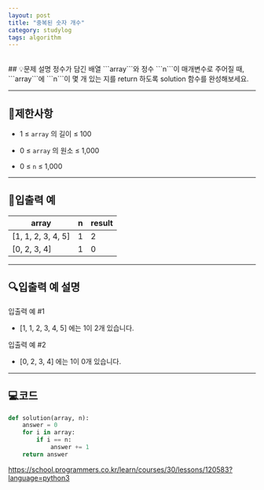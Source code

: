 ```yaml
---
layout: post
title: "중복된 숫자 개수"
category: studylog
tags: algorithm
---
```


<br>
## 💡문제 설명
정수가 담긴 배열 ```array```와 정수 ```n```이 매개변수로 주어질 때, ```array```에 ```n```이 몇 개 있는 지를 return 하도록 solution 함수를 완성해보세요.

---


## 🚫제한사항

* 1 ≤ ```array```
의 길이 ≤ 100


* 0 ≤ ```array```
의 원소 ≤ 1,000


* 0 ≤ ```n```
 ≤ 1,000


---


## 🔢입출력 예


<table><thead><tr><th>array</th><th>n</th><th>result</th></tr></thead><tbody><tr><td>[1, 1, 2, 3, 4, 5]</td><td>1</td><td>2</td></tr><tr><td>[0, 2, 3, 4]</td><td>1</td><td>0</td></tr></tbody>
</table>

---


## 🔍입출력 예 설명
입출력 예 #1

* [1, 1, 2, 3, 4, 5] 에는 1이 2개 있습니다.

입출력 예 #2

* [0, 2, 3, 4] 에는 1이 0개 있습니다.

---

## 💻코드

```python
def solution(array, n):
    answer = 0
    for i in array:
        if i == n:
            answer += 1
    return answer
```
    

https://school.programmers.co.kr/learn/courses/30/lessons/120583?language=python3